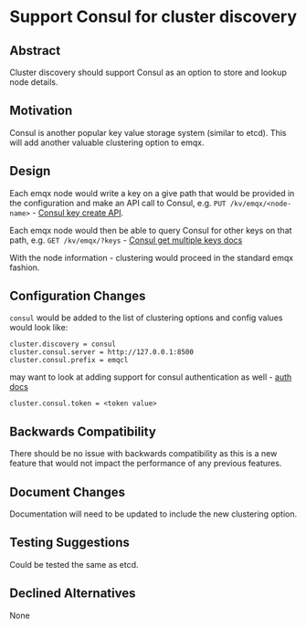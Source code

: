 # Support Consul for cluster discovery

## Abstract

Cluster discovery should support Consul as an option to store and lookup node details.

## Motivation

Consul is another popular key value storage system (similar to etcd). This will add another valuable clustering option to emqx.

## Design

Each emqx node would write a key on a give path that would be provided in the configuration and make an API call
to Consul, e.g. `PUT /kv/emqx/<node-name>` - [Consul key create API](https://www.consul.io/api-docs/kv#create-update-key).

Each emqx node would then be able to query Consul for other keys on that path, e.g. `GET /kv/emqx/?keys` - 
[Consul get multiple keys docs](https://www.consul.io/api-docs/kv#keys-response)

With the node information - clustering would proceed in the standard emqx fashion. 

## Configuration Changes

`consul` would be added to the list of clustering options and config values would look like:

```
cluster.discovery = consul
cluster.consul.server = http://127.0.0.1:8500
cluster.consul.prefix = emqcl
```

may want to look at adding support for consul authentication as well - 
[auth docs](https://www.consul.io/api-docs#authentication)

```
cluster.consul.token = <token value>
```

## Backwards Compatibility

There should be no issue with backwards compatibility as this is a new feature that would
not impact the performance of any previous features.

## Document Changes

Documentation will need to be updated to include the new clustering option.

## Testing Suggestions

Could be tested the same as etcd.

## Declined Alternatives

None
